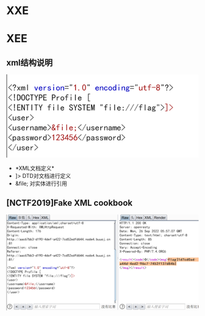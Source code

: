 # XXE

# XEE

## xml结构说明

![Untitled](XXE%206cc3380a764c481ea029944ba543a2db/Untitled.png)

- <?xml version="1.0"?>   *XML文档定义*
- <!DOCTYPE Profile [<!ENTITY file SYSTEM "file:///etc/passwd">]>  DTD对文档进行定义
- &file;   对实体进行引用

## ****[NCTF2019]Fake XML cookbook****

![Untitled](XXE%206cc3380a764c481ea029944ba543a2db/Untitled%201.png)